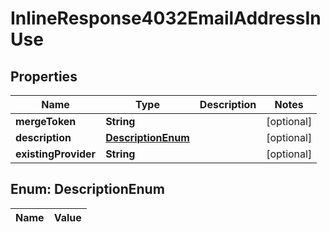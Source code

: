 
# InlineResponse4032EmailAddressInUse

## Properties
Name | Type | Description | Notes
------------ | ------------- | ------------- | -------------
**mergeToken** | **String** |  |  [optional]
**description** | [**DescriptionEnum**](#DescriptionEnum) |  |  [optional]
**existingProvider** | **String** |  |  [optional]


<a name="DescriptionEnum"></a>
## Enum: DescriptionEnum
Name | Value
---- | -----



